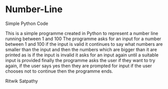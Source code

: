 # Number-Line
Simple Python Code

This is a simple programme created in Python to represent a number line running between 1 and 100
The programme asks for an input for a number between 1 and 100
if the input is valid it continues to say what numbers are smaller than the input and then the numbers which are bigger than it are printed as is
if the input is invalid it asks for an input again until a suitable input is provided
finally the programme asks the user if they want to try again, if the user says yes then they are prompted for input
if the user chooses not to continue then the programme ends.

Ritwik Satpathy
